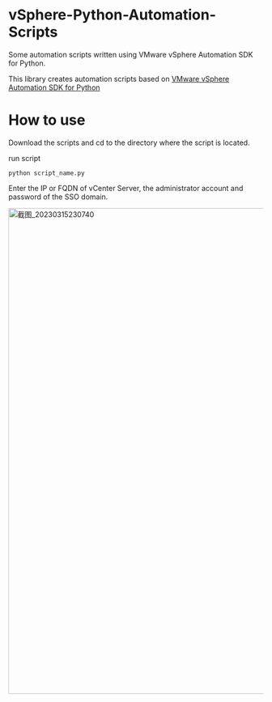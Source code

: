# vSphere-Python-Automation-Scripts
Some automation scripts written using VMware vSphere Automation SDK for Python.

This library creates automation scripts based on [VMware vSphere Automation SDK for Python](https://github.com/vmware/vsphere-automation-sdk-python)


# How to use
Download the scripts and cd to the directory where the script is located. 

run script
```shell
python script_name.py
```
Enter the IP or FQDN of vCenter Server, the administrator account and password of the SSO domain.

<img width="960" alt="截图_20230315230740" src="https://user-images.githubusercontent.com/43359644/225352703-b6b65782-9561-4c13-a87f-9a85f08ea39e.png">
